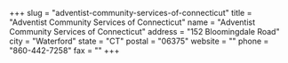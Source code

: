 +++
slug = "adventist-community-services-of-connecticut"
title = "Adventist Community Services of Connecticut"
name = "Adventist Community Services of Connecticut"
address = "152 Bloomingdale Road"
city = "Waterford"
state = "CT"
postal = "06375"
website = ""
phone = "860-442-7258"
fax = ""
+++
